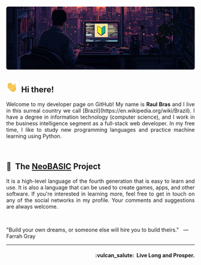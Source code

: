 ![Profile Banner](https://raw.githubusercontent.com/teknolista/teknolista/main/assets/profile-banner.png)

## <img src="https://raw.githubusercontent.com/teknolista/teknolista/main/assets/hand-waving.gif" width="30px">&nbsp; Hi there!

<p align="justify">Welcome to my developer page on GitHub! My name is <b>Raul Bras</b> and I live in this surreal country we call [Brazil](https://en.wikipedia.org/wiki/Brazil). I have a degree in information technology (computer science), and I work in the business intelligence segment as a full-stack web developer. In my free time, I like to study new programming languages and practice machine learning using Python.</p>

<br />


## 🔰&nbsp; The [NeoBASIC](https://github.com/neobasic) Project

<p align="justify">It is a high-level language of the fourth generation that is easy to learn and use. It is also a language that can be used to create games, apps, and other software. If you're interested in learning more, feel free to get in touch on any of the social networks in my profile. Your comments and suggestions are always welcome.</p>

<br />


"Build your own dreams, or someone else will hire you to build theirs." &nbsp; — &nbsp; Farrah Gray

- - -

<h4 align="right">:vulcan_salute:&nbsp; Live Long and Prosper.</h4>
